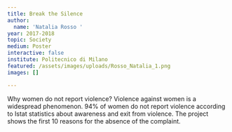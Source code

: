 ```yaml
---
title: Break the Silence
author:
  name: 'Natalia Rosso '
year: 2017-2018
topic: Society
medium: Poster
interactive: false
institute: Politecnico di Milano
featured: /assets/images/uploads/Rosso_Natalia_1.png
images: []

---
```

Why women do not report violence? Violence against women is a widespread phenomenon. 94% of women do not report violence according to Istat statistics about awareness and exit from violence. The project shows the first 10 reasons for the absence of the complaint.
